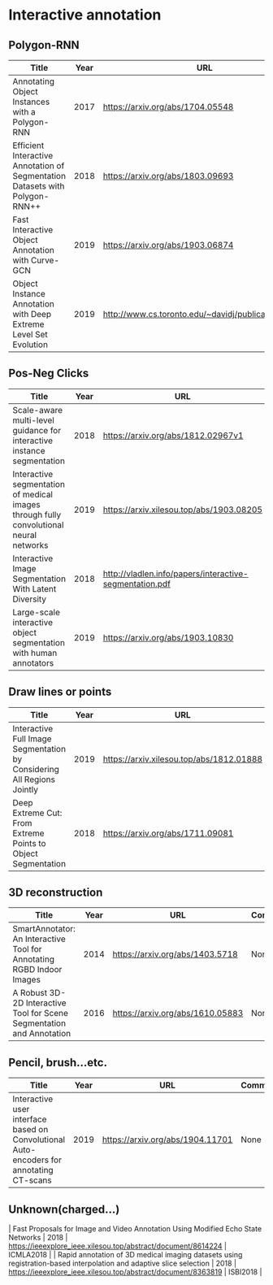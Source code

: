 # Interactive annotation
## Polygon-RNN
| Title | Year | URL | Commnets |
| - | - | - | - |
| Annotating Object Instances with a Polygon-RNN | 2017 |https://arxiv.org/abs/1704.05548 | CVPR2017 |
| Efficient Interactive Annotation of Segmentation Datasets with Polygon-RNN++ | 2018 | https://arxiv.org/abs/1803.09693 | CVPR2018 |
| Fast Interactive Object Annotation with Curve-GCN | 2019 | https://arxiv.org/abs/1903.06874 | CVPR2019 |
| Object Instance Annotation with Deep Extreme Level Set Evolution | 2019 | http://www.cs.toronto.edu/~davidj/publication/delse/ | CVPR2019 |

## Pos-Neg Clicks
| Title | Year | URL | Commnets |
| - | - | - | - |
| Scale-aware multi-level guidance for interactive instance segmentation | 2018 | https://arxiv.org/abs/1812.02967v1 | None |
| Interactive segmentation of medical images through fully convolutional neural networks | 2019 | https://arxiv.xilesou.top/abs/1903.08205 | None |
| Interactive Image Segmentation With Latent Diversity | 2018 | http://vladlen.info/papers/interactive-segmentation.pdf | CVPR2018 |
| Large-scale interactive object segmentation with human annotators | 2019 | https://arxiv.org/abs/1903.10830 | CVPR2019 |

## Draw lines or points
| Title | Year | URL | Commnets |
| - | - | - | - |
| Interactive Full Image Segmentation by Considering All Regions Jointly | 2019 | https://arxiv.xilesou.top/abs/1812.01888 | CVPR2019 |
| Deep Extreme Cut: From Extreme Points to Object Segmentation | 2018 | https://arxiv.org/abs/1711.09081 | CVPR2018 |

## 3D reconstruction
| Title | Year | URL | Commnets |
| - | - | - | - |
| SmartAnnotator: An Interactive Tool for Annotating RGBD Indoor Images | 2014 | https://arxiv.org/abs/1403.5718 | None |
| A Robust 3D-2D Interactive Tool for Scene Segmentation and Annotation | 2016 | https://arxiv.org/abs/1610.05883 | None |

## Pencil, brush...etc.
| Title | Year | URL | Commnets |
| - | - | - | - |
| Interactive user interface based on Convolutional Auto-encoders for annotating CT-scans | 2019 | https://arxiv.org/abs/1904.11701 | None |

## Unknown(charged...)
| Fast Proposals for Image and Video Annotation Using Modified Echo State Networks | 2018 | https://ieeexplore_ieee.xilesou.top/abstract/document/8614224 | ICMLA2018 |
| Rapid annotation of 3D medical imaging datasets using registration-based interpolation and adaptive slice selection | 2018 | https://ieeexplore_ieee.xilesou.top/abstract/document/8363819 | ISBI2018 |
